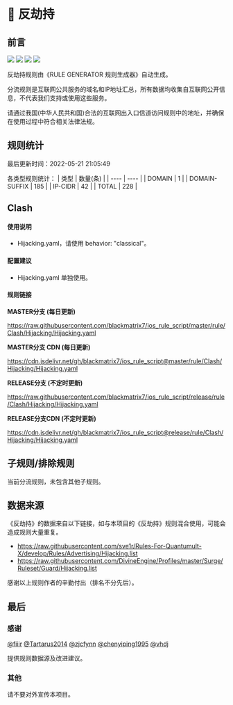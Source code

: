 # 🧸 反劫持

## 前言

![](https://shields.io/badge/-移除重复规则-ff69b4) ![](https://shields.io/badge/-移除无法解析的域名-important) ![](https://shields.io/badge/-DOMAIN与DOMAIN--SUFFIX合并-green) ![](https://shields.io/badge/-IP--CIDR(6)合并-blueviolet) 

反劫持规则由《RULE GENERATOR 规则生成器》自动生成。

分流规则是互联网公共服务的域名和IP地址汇总，所有数据均收集自互联网公开信息，不代表我们支持或使用这些服务。

请通过我国(中华人民共和国)合法的互联网出入口信道访问规则中的地址，并确保在使用过程中符合相关法律法规。

## 规则统计

最后更新时间：2022-05-21 21:05:49

各类型规则统计：
| 类型 | 数量(条)  | 
| ---- | ----  |
| DOMAIN | 1  | 
| DOMAIN-SUFFIX | 185  | 
| IP-CIDR | 42  | 
| TOTAL | 228  | 


## Clash 

#### 使用说明
- Hijacking.yaml，请使用 behavior: "classical"。

#### 配置建议
- Hijacking.yaml 单独使用。

#### 规则链接
**MASTER分支 (每日更新)**

https://raw.githubusercontent.com/blackmatrix7/ios_rule_script/master/rule/Clash/Hijacking/Hijacking.yaml

**MASTER分支 CDN (每日更新)**

https://cdn.jsdelivr.net/gh/blackmatrix7/ios_rule_script@master/rule/Clash/Hijacking/Hijacking.yaml

**RELEASE分支 (不定时更新)**

https://raw.githubusercontent.com/blackmatrix7/ios_rule_script/release/rule/Clash/Hijacking/Hijacking.yaml

**RELEASE分支CDN (不定时更新)**

https://cdn.jsdelivr.net/gh/blackmatrix7/ios_rule_script@release/rule/Clash/Hijacking/Hijacking.yaml

## 子规则/排除规则


当前分流规则，未包含其他子规则。

## 数据来源

《反劫持》的数据来自以下链接，如与本项目的《反劫持》规则混合使用，可能会造成规则大量重复。

- https://raw.githubusercontent.com/sve1r/Rules-For-Quantumult-X/develop/Rules/Advertising/Hijacking.list
- https://raw.githubusercontent.com/DivineEngine/Profiles/master/Surge/Ruleset/Guard/Hijacking.list


感谢以上规则作者的辛勤付出（排名不分先后）。

## 最后

### 感谢

[@fiiir](https://github.com/fiiir) [@Tartarus2014](https://github.com/Tartarus2014) [@zjcfynn](https://github.com/zjcfynn) [@chenyiping1995](https://github.com/chenyiping1995) [@vhdj](https://github.com/vhdj)

提供规则数据源及改进建议。

### 其他

请不要对外宣传本项目。